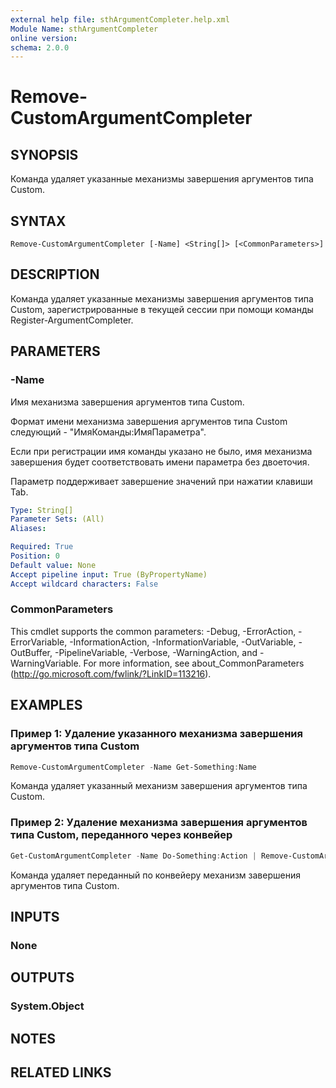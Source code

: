 ```yaml
---
external help file: sthArgumentCompleter.help.xml
Module Name: sthArgumentCompleter
online version:
schema: 2.0.0
---
```


# Remove-CustomArgumentCompleter

## SYNOPSIS

Команда удаляет указанные механизмы завершения аргументов типа Custom.

## SYNTAX

```
Remove-CustomArgumentCompleter [-Name] <String[]> [<CommonParameters>]
```

## DESCRIPTION

Команда удаляет указанные механизмы завершения аргументов типа Custom, зарегистрированные в текущей сессии при помощи команды Register-ArgumentCompleter.

## PARAMETERS

### -Name

Имя механизма завершения аргументов типа Custom.

Формат имени механизма завершения аргументов типа Custom следующий - "ИмяКоманды:ИмяПараметра".

Если при регистрации имя команды указано не было, имя механизма завершения будет соответствовать имени параметра без двоеточия.

Параметр поддерживает завершение значений при нажатии клавиши Tab.

```yaml
Type: String[]
Parameter Sets: (All)
Aliases:

Required: True
Position: 0
Default value: None
Accept pipeline input: True (ByPropertyName)
Accept wildcard characters: False
```

### CommonParameters

This cmdlet supports the common parameters: -Debug, -ErrorAction, -ErrorVariable, -InformationAction, -InformationVariable, -OutVariable, -OutBuffer, -PipelineVariable, -Verbose, -WarningAction, and -WarningVariable.
For more information, see about_CommonParameters (http://go.microsoft.com/fwlink/?LinkID=113216).

## EXAMPLES

### Пример 1: Удаление указанного механизма завершения аргументов типа Custom

```powershell
Remove-CustomArgumentCompleter -Name Get-Something:Name
```

Команда удаляет указанный механизм завершения аргументов типа Custom.

### Пример 2: Удаление механизма завершения аргументов типа Custom, переданного через конвейер

```powershell
Get-CustomArgumentCompleter -Name Do-Something:Action | Remove-CustomArgumentCompleter
```

Команда удаляет переданный по конвейеру механизм завершения аргументов типа Custom.

## INPUTS

### None

## OUTPUTS

### System.Object

## NOTES

## RELATED LINKS
